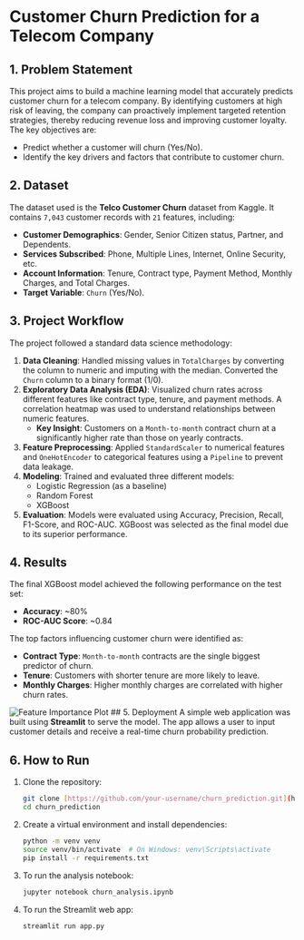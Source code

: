 # Customer Churn Prediction for a Telecom Company

## 1. Problem Statement
This project aims to build a machine learning model that accurately predicts customer churn for a telecom company. By identifying customers at high risk of leaving, the company can proactively implement targeted retention strategies, thereby reducing revenue loss and improving customer loyalty. The key objectives are:
- Predict whether a customer will churn (Yes/No).
- Identify the key drivers and factors that contribute to customer churn.

## 2. Dataset
The dataset used is the **Telco Customer Churn** dataset from Kaggle. It contains `7,043` customer records with `21` features, including:
- **Customer Demographics**: Gender, Senior Citizen status, Partner, and Dependents.
- **Services Subscribed**: Phone, Multiple Lines, Internet, Online Security, etc.
- **Account Information**: Tenure, Contract type, Payment Method, Monthly Charges, and Total Charges.
- **Target Variable**: `Churn` (Yes/No).

## 3. Project Workflow
The project followed a standard data science methodology:

1.  **Data Cleaning**: Handled missing values in `TotalCharges` by converting the column to numeric and imputing with the median. Converted the `Churn` column to a binary format (1/0).
2.  **Exploratory Data Analysis (EDA)**: Visualized churn rates across different features like contract type, tenure, and payment methods. A correlation heatmap was used to understand relationships between numeric features.
    * **Key Insight**: Customers on a `Month-to-month` contract churn at a significantly higher rate than those on yearly contracts.
3.  **Feature Preprocessing**: Applied `StandardScaler` to numerical features and `OneHotEncoder` to categorical features using a `Pipeline` to prevent data leakage.
4.  **Modeling**: Trained and evaluated three different models:
    - Logistic Regression (as a baseline)
    - Random Forest
    - XGBoost
5.  **Evaluation**: Models were evaluated using Accuracy, Precision, Recall, F1-Score, and ROC-AUC. XGBoost was selected as the final model due to its superior performance.

## 4. Results
The final XGBoost model achieved the following performance on the test set:
- **Accuracy**: ~80%
- **ROC-AUC Score**: ~0.84

The top factors influencing customer churn were identified as:
- **Contract Type**: `Month-to-month` contracts are the single biggest predictor of churn.
- **Tenure**: Customers with shorter tenure are more likely to leave.
- **Monthly Charges**: Higher monthly charges are correlated with higher churn rates.

![Feature Importance Plot](path/to/your/saved/plot.png) ## 5. Deployment
A simple web application was built using **Streamlit** to serve the model. The app allows a user to input customer details and receive a real-time churn probability prediction.



## 6. How to Run
1.  Clone the repository:
    ```bash
    git clone [https://github.com/your-username/churn_prediction.git](https://github.com/your-username/churn_prediction.git)
    cd churn_prediction
    ```
2.  Create a virtual environment and install dependencies:
    ```bash
    python -m venv venv
    source venv/bin/activate  # On Windows: venv\Scripts\activate
    pip install -r requirements.txt
    ```
3.  To run the analysis notebook:
    ```bash
    jupyter notebook churn_analysis.ipynb
    ```
4.  To run the Streamlit web app:
    ```bash
    streamlit run app.py
    ```
    